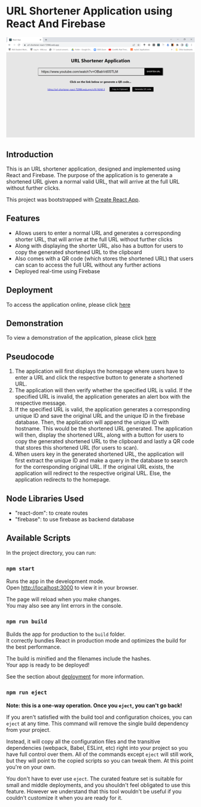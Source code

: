 # URL Shortener Application using React And Firebase

![Project Preview](./docs/imgs/preview_img.png)

## Introduction
This is an URL shortener application, designed and implemented using React and Firebase. The purpose of the application is to generate a shortened URL given a normal valid URL, that will arrive at the full URL without further clicks.

This project was bootstrapped with [Create React App](https://github.com/facebook/create-react-app).

## Features
- Allows users to enter a normal URL and generates a corresponding shorter URL, that will arrive at the full URL without further clicks
- Along with displaying the shorter URL, also has a button for users to copy the generated shortened URL to the clipboard
- Also comes with a QR code (which stores the shortened URL) that users can scan to access the full URL without any further actions
- Deployed real-time using Firebase

## Deployment
To access the application online, please click [here](https://url-shortener-react-72986.web.app/)

## Demonstration
To view a demonstration of the application, please click [here](https://www.youtube.com/watch?v=6HFjeQhXnCw)

## Pseudocode
1. The application will first displays the homepage where users have to enter a URL and click the respective button to generate a shortened URL.
2. The application will then verify whether the specified URL is valid. If the specified URL is invalid, the application generates an alert box with the respective message.
3. If the specified URL is valid, the application generates a corresponding unique ID and save the original URL and the unique ID in the firebase database. Then, the application will append the unique ID with hostname. This would be the shortened URL generated. The application will then, display the shortened URL, along with a button for users to copy the generated shortened URL to the clipboard and lastly a QR code that stores this shortened URL (for users to scan).
4. When users key in the generated shortened URL, the application will first extract the unique ID and make a query in the database to search for the corresponding original URL. If the original URL exists, the application will redirect to the respective original URL. Else, the application redirects to the homepage.

## Node Libraries Used
- "react-dom": to create routes
- "firebase": to use firebase as backend database

## Available Scripts

In the project directory, you can run:

### `npm start`

Runs the app in the development mode.\
Open [http://localhost:3000](http://localhost:3000) to view it in your browser.

The page will reload when you make changes.\
You may also see any lint errors in the console.

### `npm run build`

Builds the app for production to the `build` folder.\
It correctly bundles React in production mode and optimizes the build for the best performance.

The build is minified and the filenames include the hashes.\
Your app is ready to be deployed!

See the section about [deployment](https://facebook.github.io/create-react-app/docs/deployment) for more information.

### `npm run eject`

**Note: this is a one-way operation. Once you `eject`, you can't go back!**

If you aren't satisfied with the build tool and configuration choices, you can `eject` at any time. This command will remove the single build dependency from your project.

Instead, it will copy all the configuration files and the transitive dependencies (webpack, Babel, ESLint, etc) right into your project so you have full control over them. All of the commands except `eject` will still work, but they will point to the copied scripts so you can tweak them. At this point you're on your own.

You don't have to ever use `eject`. The curated feature set is suitable for small and middle deployments, and you shouldn't feel obligated to use this feature. However we understand that this tool wouldn't be useful if you couldn't customize it when you are ready for it.

